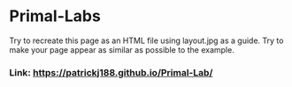 # Primal-Labs 


Try to recreate this page as an HTML file using layout.jpg as a guide. Try to make your page appear as similar as possible to the example.


### Link: https://patrickj188.github.io/Primal-Lab/
